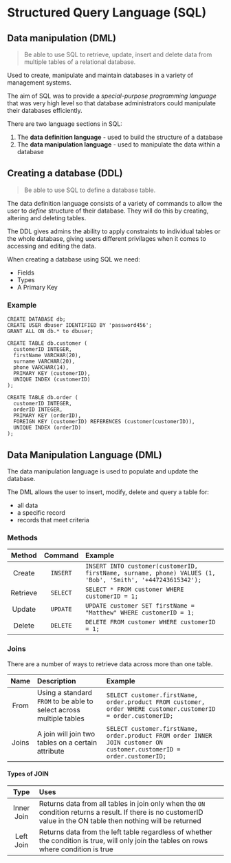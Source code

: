 # Structured Query Language (SQL)

## Data manipulation (DML)

> Be able to use SQL to retrieve, update, insert and
> delete data from multiple tables of a relational
> database.

Used to create, manipulate and maintain databases in a variety of management systems.

The aim of SQL was to provide a *special-purpose programming language* that was very high level so that database administrators could manipulate their databases efficiently.

There are two language sections in SQL:

1. The **data definition language** - used to build the structure of a database
2. The **data manipulation language** - used to manipulate the data within a database

## Creating a database (DDL)

> Be able to use SQL to define a database table.

The data definition language consists of a variety of commands to allow the user to 
*define* structure of their database. 
They will do this by creating, altering and deleting tables.

The DDL gives admins the ability to apply constraints to individual tables or the whole database, 
giving users different privilages when it comes to accessing and editing the data.

When creating a database using SQL we need:
* Fields
* Types
* A Primary Key

### Example

```
CREATE DATABASE db;
CREATE USER dbuser IDENTIFIED BY 'password456';
GRANT ALL ON db.* to dbuser;

CREATE TABLE db.customer (
  customerID INTEGER,
  firstName VARCHAR(20),
  surname VARCHAR(20),
  phone VARCHAR(14),
  PRIMARY KEY (customerID),
  UNIQUE INDEX (customerID)
);

CREATE TABLE db.order (
  customerID INTEGER,
  orderID INTEGER,
  PRIMARY KEY (orderID),
  FOREIGN KEY (customerID) REFERENCES (customer(customerID)),
  UNIQUE INDEX (orderID)
);
```
## Data Manipulation Language (DML)

The data manipulation language is used to populate and update the database. 

The DML allows the user to insert, modify, delete and query a table for:
* all data
* a specific record
* records that meet criteria

### Methods

| Method | Command | Example |
| :----: | :-----: | :------ |
| Create | `INSERT` | `INSERT INTO customer(customerID, firstName, surname, phone) VALUES (1, 'Bob', 'Smith', '+447243615342');`|
| Retrieve | `SELECT` | `SELECT * FROM customer WHERE customerID = 1;` |
| Update | `UPDATE` | `UPDATE customer SET firstName = "Matthew" WHERE customerID = 1;` |
| Delete | `DELETE` | `DELETE FROM customer WHERE customerID = 1;` |

### Joins

There are a number of ways to retrieve data across more than one table.

| Name | Description | Example |
| :--: | :---------- | :------ |
| From | Using a standard `FROM` to be able to select across multiple tables | `SELECT customer.firstName, order.product FROM customer, order WHERE customer.customerID = order.customerID;` | 
| Joins | A join will join two tables on a certain attribute | `SELECT customer.firstName, order.product FROM order INNER JOIN customer ON customer.customerID = order.customerID;` | 

#### Types of JOIN

| Type | Uses |
| :--: | :--- |
| Inner Join | Returns data from all tables in join only when the `ON` condition returns a result. If there is no customerID value in the ON table then nothing will be returned |
| Left Join | Returns data from the left table regardless of whether the condition is true, will only join the tables on rows where condition is true |

